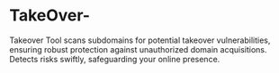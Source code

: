 # TakeOver-
Takeover Tool scans subdomains for potential takeover vulnerabilities, ensuring robust protection against unauthorized domain acquisitions. Detects risks swiftly, safeguarding your online presence.
